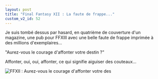 ```yaml
---
layout: post
title: "Final Fantasy XII : La faute de frappe..."
custom_v2_id: 52
---
```


Je suis tombé dessus par hasard, en quatrième de couverture d'un magazine, une
pub pour FFXIII avec une belle faute de frappe imprimée à des millions
d'exemplaires...

"Aurez-vous le courage d'affonter votre destin ?"

Affonter, oui, oui, affonter, ce qui signifie aiguiser des couteaux...

![FFXII : Aurez-vous le courage d'affonter votre
des](/files/2010/03/08/4b953b03b87e7-medium.jpg)

